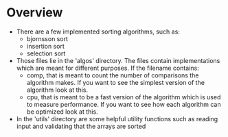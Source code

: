 # Overview

- There are a few implemented sorting algorithms, such as:
  - bjornsson sort
  - insertion sort
  - selection sort
- Those files lie in the 'algos' directory. The files contain implementations which are meant for different purposes. If the filename contains:
  - comp, that is meant to count the number of comparisons the algorithm makes. If you want to see the simplest version of the algorithm look at this.
  - cpu, that is meant to be a fast version of the algorithm which is used to measure performance. If you want to see how each algorithm can be optimized look at this.
- In the 'utils' directory are some helpful utility functions such as reading input and validating that the arrays are sorted
